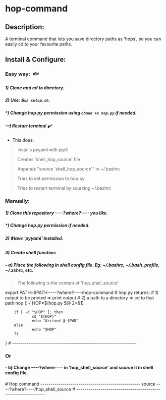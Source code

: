# hop-command
## Description:
A terminal command that lets you save directory paths as 'hops',
so you can easily cd to your favourite paths.

## Install & Configure:
### Easy way:  :fish:
##### 1) Clone and cd to directory.
##### 2) Use: $**`sh setup.sh`**.
##### *) Change hop.py permission using **`chmod +x hop.py`** if needed.
##### :wavy_dash:) Restart terminal :heavy_check_mark:
- This does:

> Installs pyyaml with pip3

> Creates 'shell_hop_source' file

> Appends "source 'shell_hop_source'" in ~/.bashrc

> Tries to set permission to hop.py

> Tries to restart terminal by sourcing ~/.bashrc


### Manually:
##### 1) Clone this repository ----?where?---- you like.
##### *) Change hop.py permission if needed.
##### 2) :exclamation:Have 'pyyaml' installed.
##### 3) Create shell function:
##### - a) Place the following in shell config file.  Eg: ~/.bashrc, ~/.bash_profile, ~/.zshrc, etc.

> The following is the content of 'hop_shell_source'


export PATH=$PATH:----?where?----/hop-command
\# hop.py returns:
\#       1) output to be printed  => print output
\#       2) a path to a directory => cd to that path
hop ()
{
        HOP=$(hop.py $@ 2>&1)
        
        if [ -d "$HOP" ]; then
                cd "${HOP}"
                echo "Arrived @ $PWD"
        else
                echo "$HOP"
        fi
}
\# --------------------------------------------------------------

### Or
#### - b) Change ----?where---- in 'hop_shell_source' and source it in shell config file.
\# Hop command --------------------------------------------------
source ----?where?----/hop_shell_source
\# --------------------------------------------------------------



